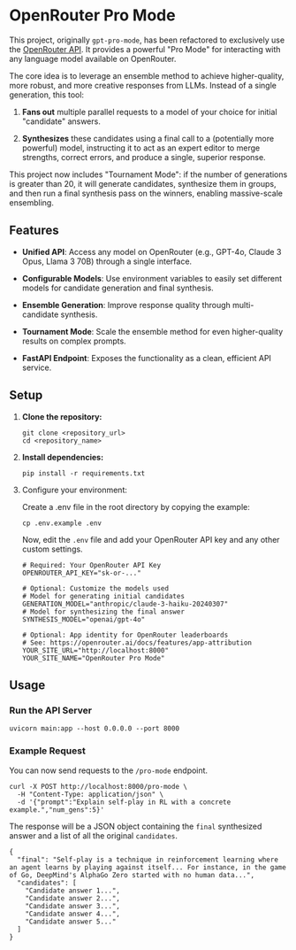 # OpenRouter Pro Mode

This project, originally `gpt-pro-mode`, has been refactored to exclusively use the [OpenRouter API](https://openrouter.ai "null"). It provides a powerful "Pro Mode" for interacting with any language model available on OpenRouter.

The core idea is to leverage an ensemble method to achieve higher-quality, more robust, and more creative responses from LLMs. Instead of a single generation, this tool:

1.  **Fans out** multiple parallel requests to a model of your choice for initial "candidate" answers.
    
2.  **Synthesizes** these candidates using a final call to a (potentially more powerful) model, instructing it to act as an expert editor to merge strengths, correct errors, and produce a single, superior response.
    

This project now includes "Tournament Mode": if the number of generations is greater than 20, it will generate candidates, synthesize them in groups, and then run a final synthesis pass on the winners, enabling massive-scale ensembling.

## Features

-   **Unified API**: Access any model on OpenRouter (e.g., GPT-4o, Claude 3 Opus, Llama 3 70B) through a single interface.
    
-   **Configurable Models**: Use environment variables to easily set different models for candidate generation and final synthesis.
    
-   **Ensemble Generation**: Improve response quality through multi-candidate synthesis.
    
-   **Tournament Mode**: Scale the ensemble method for even higher-quality results on complex prompts.
    
-   **FastAPI Endpoint**: Exposes the functionality as a clean, efficient API service.
    

## Setup

1.  **Clone the repository:**
    
    ```
    git clone <repository_url>
    cd <repository_name>
    
    ```
    
2.  **Install dependencies:**
    
    ```
    pip install -r requirements.txt
    
    ```
    
3.  Configure your environment:
    
    Create a .env file in the root directory by copying the example:
    
    ```
    cp .env.example .env
    
    ```
    
    Now, edit the `.env` file and add your OpenRouter API key and any other custom settings.
    
    ```
    # Required: Your OpenRouter API Key
    OPENROUTER_API_KEY="sk-or-..."
    
    # Optional: Customize the models used
    # Model for generating initial candidates
    GENERATION_MODEL="anthropic/claude-3-haiku-20240307"
    # Model for synthesizing the final answer
    SYNTHESIS_MODEL="openai/gpt-4o"
    
    # Optional: App identity for OpenRouter leaderboards
    # See: https://openrouter.ai/docs/features/app-attribution
    YOUR_SITE_URL="http://localhost:8000"
    YOUR_SITE_NAME="OpenRouter Pro Mode"
    
    ```
    

## Usage

### Run the API Server

```
uvicorn main:app --host 0.0.0.0 --port 8000

```

### Example Request

You can now send requests to the `/pro-mode` endpoint.

```
curl -X POST http://localhost:8000/pro-mode \
  -H "Content-Type: application/json" \
  -d '{"prompt":"Explain self-play in RL with a concrete example.","num_gens":5}'

```

The response will be a JSON object containing the `final` synthesized answer and a list of all the original `candidates`.

```
{
  "final": "Self-play is a technique in reinforcement learning where an agent learns by playing against itself... For instance, in the game of Go, DeepMind's AlphaGo Zero started with no human data...",
  "candidates": [
    "Candidate answer 1...",
    "Candidate answer 2...",
    "Candidate answer 3...",
    "Candidate answer 4...",
    "Candidate answer 5..."
  ]
}

```
